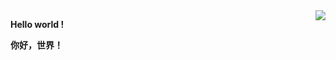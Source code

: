 <img align="right" src="https://github-readme-stats.vercel.app/api?username=RyanTsuii&show_icons=true&icon_color=ffdd00&title_color=9999ff&line_height=32&hide_border=true&hide_title=false">

**Hello world !**

**你好，世界！**

